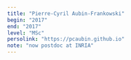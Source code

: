 ```yaml
---
title: "Pierre-Cyril Aubin-Frankowski"
begin: "2017"
end: "2017"
level: "MSc"
persolink: "https://pcaubin.github.io"
note: "now postdoc at INRIA"
---
```


